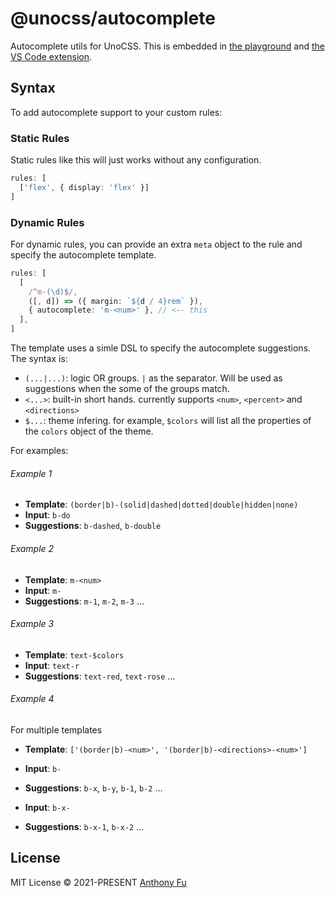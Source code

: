# @unocss/autocomplete

Autocomplete utils for UnoCSS. This is embedded in [the playground](https://unocss.antfu.me/) and [the VS Code extension](https://github.com/unocss/unocss/tree/main/packages/vscode).

## Syntax

To add autocomplete support to your custom rules:

### Static Rules

Static rules like this will just works without any configuration.

```ts
rules: [
  ['flex', { display: 'flex' }]
]
```

### Dynamic Rules

For dynamic rules, you can provide an extra `meta` object to the rule and specify the autocomplete template.

```ts
rules: [
  [
    /^m-(\d)$/,
    ([, d]) => ({ margin: `${d / 4}rem` }),
    { autocomplete: 'm-<num>' }, // <-- this
  ],
]
```

The template uses a simle DSL to specify the autocomplete suggestions. The syntax is:

- `(...|...)`: logic OR groups. `|` as the separator. Will be used as suggestions when the some of the groups match.
- `<...>`: built-in short hands. currently supports `<num>`, `<percent>` and `<directions>`
- `$...`: theme infering. for example, `$colors` will list all the properties of the `colors` object of the theme.

For examples:

###### Example 1

- **Template**: `(border|b)-(solid|dashed|dotted|double|hidden|none)`
- **Input**: `b-do`
- **Suggestions**: `b-dashed`, `b-double`

###### Example 2

- **Template**: `m-<num>`
- **Input**: `m-`
- **Suggestions**: `m-1`, `m-2`, `m-3` ...

###### Example 3

- **Template**: `text-$colors`
- **Input**: `text-r`
- **Suggestions**: `text-red`, `text-rose` ...

###### Example 4

For multiple templates

- **Template**: `['(border|b)-<num>', '(border|b)-<directions>-<num>']`

- **Input**: `b-`
- **Suggestions**: `b-x`, `b-y`, `b-1`, `b-2` ...

- **Input**: `b-x-`
- **Suggestions**: `b-x-1`, `b-x-2` ...

## License

MIT License © 2021-PRESENT [Anthony Fu](https://github.com/antfu)
